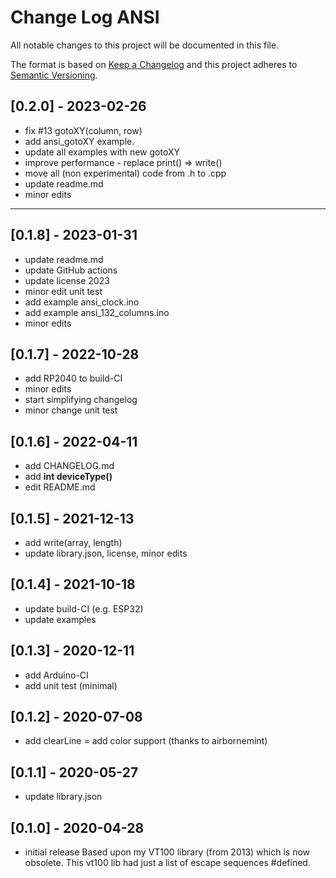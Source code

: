 # Change Log ANSI

All notable changes to this project will be documented in this file.

The format is based on [Keep a Changelog](http://keepachangelog.com/)
and this project adheres to [Semantic Versioning](http://semver.org/).


## [0.2.0] - 2023-02-26
- fix #13 gotoXY(column, row)
- add ansi_gotoXY example.
- update all examples with new gotoXY
- improve performance - replace print() => write()
- move all (non experimental) code from .h to .cpp
- update readme.md
- minor edits

----

## [0.1.8] - 2023-01-31
- update readme.md
- update GitHub actions
- update license 2023
- minor edit unit test
- add example ansi_clock.ino
- add example ansi_132_columns.ino
- minor edits

## [0.1.7] - 2022-10-28
- add RP2040 to build-CI
- minor edits
- start simplifying changelog
- minor change unit test

## [0.1.6] - 2022-04-11
- add CHANGELOG.md
- add **int deviceType()** 
- edit README.md

## [0.1.5] - 2021-12-13
- add write(array, length)
- update library.json, license, minor edits

## [0.1.4] - 2021-10-18
- update build-CI (e.g. ESP32)
- update examples

## [0.1.3] - 2020-12-11
- add Arduino-CI
- add unit test (minimal)

## [0.1.2] - 2020-07-08
- add clearLine 
= add color support (thanks to airbornemint)

## [0.1.1] - 2020-05-27
- update library.json

## [0.1.0] - 2020-04-28
- initial release
  Based upon my VT100 library (from 2013) which is now obsolete.
  This vt100 lib had just a list of escape sequences #defined. 


